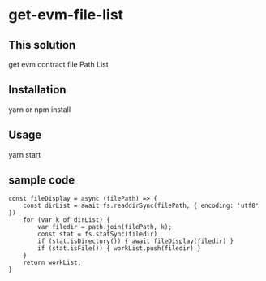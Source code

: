 # get-evm-file-list

## This solution
 
   get evm contract file Path List

## Installation

yarn or npm install
      
 
## Usage

yarn start

##  sample code

```
const fileDisplay = async (filePath) => {
    const dirList = await fs.readdirSync(filePath, { encoding: 'utf8' })
    for (var k of dirList) {
        var filedir = path.join(filePath, k);
        const stat = fs.statSync(filedir)
        if (stat.isDirectory()) { await fileDisplay(filedir) }
        if (stat.isFile()) { workList.push(filedir) }
    }
    return workList;
}
```


 




